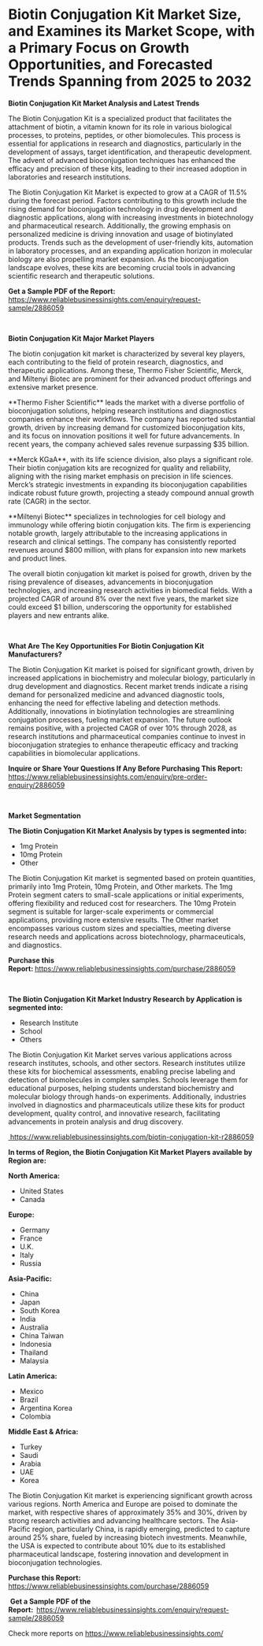 <p><h1>Biotin Conjugation Kit Market Size, and Examines its Market Scope, with a Primary Focus on Growth Opportunities, and Forecasted Trends Spanning from 2025 to 2032</h1></p><p><strong>Biotin Conjugation Kit Market Analysis and Latest Trends</strong></p>
<p><p>The Biotin Conjugation Kit is a specialized product that facilitates the attachment of biotin, a vitamin known for its role in various biological processes, to proteins, peptides, or other biomolecules. This process is essential for applications in research and diagnostics, particularly in the development of assays, target identification, and therapeutic development. The advent of advanced bioconjugation techniques has enhanced the efficacy and precision of these kits, leading to their increased adoption in laboratories and research institutions.</p><p>The Biotin Conjugation Kit Market is expected to grow at a CAGR of 11.5% during the forecast period. Factors contributing to this growth include the rising demand for bioconjugation technology in drug development and diagnostic applications, along with increasing investments in biotechnology and pharmaceutical research. Additionally, the growing emphasis on personalized medicine is driving innovation and usage of biotinylated products. Trends such as the development of user-friendly kits, automation in laboratory processes, and an expanding application horizon in molecular biology are also propelling market expansion. As the bioconjugation landscape evolves, these kits are becoming crucial tools in advancing scientific research and therapeutic solutions.</p></p>
<p><strong>Get a Sample PDF of the Report:&nbsp;</strong> <a href="https://www.reliablebusinessinsights.com/enquiry/request-sample/2886059?utm_campaign=2524&utm_medium=2&utm_source=Github&utm_content=ia&utm_term=13032025&utm_id=biotin-conjugation-kit">https://www.reliablebusinessinsights.com/enquiry/request-sample/2886059</a></p>
<p>&nbsp;</p>
<p><strong>Biotin Conjugation Kit Major Market Players</strong></p>
<p><p>The biotin conjugation kit market is characterized by several key players, each contributing to the field of protein research, diagnostics, and therapeutic applications. Among these, Thermo Fisher Scientific, Merck, and Miltenyi Biotec are prominent for their advanced product offerings and extensive market presence.</p><p>**Thermo Fisher Scientific** leads the market with a diverse portfolio of bioconjugation solutions, helping research institutions and diagnostics companies enhance their workflows. The company has reported substantial growth, driven by increasing demand for customized bioconjugation kits, and its focus on innovation positions it well for future advancements. In recent years, the company achieved sales revenue surpassing $35 billion.</p><p>**Merck KGaA**, with its life science division, also plays a significant role. Their biotin conjugation kits are recognized for quality and reliability, aligning with the rising market emphasis on precision in life sciences. Merck’s strategic investments in expanding its bioconjugation capabilities indicate robust future growth, projecting a steady compound annual growth rate (CAGR) in the sector.</p><p>**Miltenyi Biotec** specializes in technologies for cell biology and immunology while offering biotin conjugation kits. The firm is experiencing notable growth, largely attributable to the increasing applications in research and clinical settings. The company has consistently reported revenues around $800 million, with plans for expansion into new markets and product lines.</p><p>The overall biotin conjugation kit market is poised for growth, driven by the rising prevalence of diseases, advancements in bioconjugation technologies, and increasing research activities in biomedical fields. With a projected CAGR of around 8% over the next five years, the market size could exceed $1 billion, underscoring the opportunity for established players and new entrants alike.</p></p>
<p>&nbsp;</p>
<p><strong>What Are The Key Opportunities For Biotin Conjugation Kit Manufacturers?</strong></p>
<p><p>The Biotin Conjugation Kit market is poised for significant growth, driven by increased applications in biochemistry and molecular biology, particularly in drug development and diagnostics. Recent market trends indicate a rising demand for personalized medicine and advanced diagnostic tools, enhancing the need for effective labeling and detection methods. Additionally, innovations in biotinylation technologies are streamlining conjugation processes, fueling market expansion. The future outlook remains positive, with a projected CAGR of over 10% through 2028, as research institutions and pharmaceutical companies continue to invest in bioconjugation strategies to enhance therapeutic efficacy and tracking capabilities in biomolecular applications.</p></p>
<p><strong>Inquire or Share Your Questions If Any Before Purchasing This Report:</strong> <a href="https://www.reliablebusinessinsights.com/enquiry/pre-order-enquiry/2886059?utm_campaign=2524&utm_medium=2&utm_source=Github&utm_content=ia&utm_term=13032025&utm_id=biotin-conjugation-kit">https://www.reliablebusinessinsights.com/enquiry/pre-order-enquiry/2886059</a></p>
<p>&nbsp;</p>
<p><strong>Market Segmentation</strong></p>
<p><strong>The Biotin Conjugation Kit Market Analysis by types is segmented into:</strong></p>
<p><ul><li>1mg Protein</li><li>10mg Protein</li><li>Other</li></ul></p>
<p><p>The Biotin Conjugation Kit market is segmented based on protein quantities, primarily into 1mg Protein, 10mg Protein, and Other markets. The 1mg Protein segment caters to small-scale applications or initial experiments, offering flexibility and reduced cost for researchers. The 10mg Protein segment is suitable for larger-scale experiments or commercial applications, providing more extensive results. The Other market encompasses various custom sizes and specialties, meeting diverse research needs and applications across biotechnology, pharmaceuticals, and diagnostics.</p></p>
<p><strong>Purchase this Report:&nbsp;</strong><a href="https://www.reliablebusinessinsights.com/purchase/2886059?utm_campaign=2524&utm_medium=2&utm_source=Github&utm_content=ia&utm_term=13032025&utm_id=biotin-conjugation-kit">https://www.reliablebusinessinsights.com/purchase/2886059</a></p>
<p>&nbsp;</p>
<p><strong>The Biotin Conjugation Kit Market Industry Research by Application is segmented into:</strong></p>
<p><ul><li>Research Institute</li><li>School</li><li>Others</li></ul></p>
<p><p>The Biotin Conjugation Kit Market serves various applications across research institutes, schools, and other sectors. Research institutes utilize these kits for biochemical assessments, enabling precise labeling and detection of biomolecules in complex samples. Schools leverage them for educational purposes, helping students understand biochemistry and molecular biology through hands-on experiments. Additionally, industries involved in diagnostics and pharmaceuticals utilize these kits for product development, quality control, and innovative research, facilitating advancements in protein analysis and drug discovery.</p></p>
<p><a href="https://www.reliablebusinessinsights.com/biotin-conjugation-kit-r2886059?utm_campaign=2524&utm_medium=2&utm_source=Github&utm_content=ia&utm_term=13032025&utm_id=biotin-conjugation-kit">&nbsp;https://www.reliablebusinessinsights.com/biotin-conjugation-kit-r2886059</a></p>
<p><strong>In terms of Region, the Biotin Conjugation Kit Market Players available by Region are:</strong></p>
<p>
    <p> <strong> North America: </strong>
        <ul>
            <li>United States</li>
            <li>Canada</li>
        </ul>
        </p> 
    <p> <strong> Europe: </strong>
        <ul>
            <li>Germany</li>
            <li>France</li>
            <li>U.K.</li>
            <li>Italy</li>
            <li>Russia</li>
        </ul>
        </p> 
    <p> <strong> Asia-Pacific: </strong>
        <ul>
            <li>China</li>
            <li>Japan</li>
            <li>South Korea</li>
            <li>India</li>
            <li>Australia</li>
            <li>China Taiwan</li>
            <li>Indonesia</li>
            <li>Thailand</li>
            <li>Malaysia</li>
        </ul>
        </p> 
    <p> <strong> Latin America: </strong>
        <ul>
            <li>Mexico</li>
            <li>Brazil</li>
            <li>Argentina Korea</li>
            <li>Colombia</li>
        </ul>
        </p> 
    <p> <strong> Middle East & Africa: </strong>
        <ul>
            <li>Turkey</li>
            <li>Saudi</li>
            <li>Arabia</li>
            <li>UAE</li>
            <li>Korea</li>
        </ul>
    </p>
    </p>
<p><p>The Biotin Conjugation Kit market is experiencing significant growth across various regions. North America and Europe are poised to dominate the market, with respective shares of approximately 35% and 30%, driven by strong research activities and advancing healthcare sectors. The Asia-Pacific region, particularly China, is rapidly emerging, predicted to capture around 25% share, fueled by increasing biotech investments. Meanwhile, the USA is expected to contribute about 10% due to its established pharmaceutical landscape, fostering innovation and development in bioconjugation technologies.</p></p>
<p><strong>Purchase this Report: </strong><a href="https://www.reliablebusinessinsights.com/purchase/2886059?utm_campaign=2524&utm_medium=2&utm_source=Github&utm_content=ia&utm_term=13032025&utm_id=biotin-conjugation-kit">https://www.reliablebusinessinsights.com/purchase/2886059</a></p>
<p>&nbsp;<strong>Get a Sample PDF of the Report:&nbsp;&nbsp;</strong><a href="https://www.reliablebusinessinsights.com/enquiry/request-sample/2886059?utm_campaign=2524&utm_medium=2&utm_source=Github&utm_content=ia&utm_term=13032025&utm_id=biotin-conjugation-kit">https://www.reliablebusinessinsights.com/enquiry/request-sample/2886059</a></p>
<p><strong></strong></p>
<p>Check more reports on <a href="https://www.reliablebusinessinsights.com/?utm_campaign=2524&utm_medium=2&utm_source=Github&utm_content=ia&utm_term=13032025&utm_id=biotin-conjugation-kit">https://www.reliablebusinessinsights.com/</a></p>